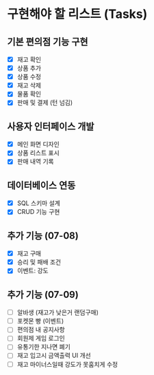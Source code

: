 # 구현해야 할 리스트 (Tasks)

## 기본 편의점 기능 구현

- [x] 재고 확인
- [x] 상품 추가
- [x] 상품 수정
- [x] 재고 삭제
- [x] 물품 확인
- [x] 판매 및 결제 (턴 넘김)

## 사용자 인터페이스 개발

- [x] 메인 화면 디자인
- [x] 상품 리스트 표시
- [x] 판매 내역 기록

## 데이터베이스 연동

- [x] SQL 스키마 설계
- [x] CRUD 기능 구현

## 추가 기능 (07-08)

- [x] 재고 구매
- [x] 승리 및 패배 조건
- [x] 이벤트: 강도

## 추가 기능 (07-09)

- [ ] 알바생 (재고가 낮은거 랜덤구매)
- [ ] 포켓몬 빵 (이벤트)
- [ ] 편의점 내 공지사항
- [ ] 회원제 게임 로그인
- [ ] 유통기한 지나면 폐기
- [ ] 재고 입고시 금액출력 UI 개선
- [ ] 재고 마이너스일때 강도가 못훔치게 수정
